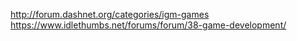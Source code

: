http://forum.dashnet.org/categories/igm-games
https://www.idlethumbs.net/forums/forum/38-game-development/
